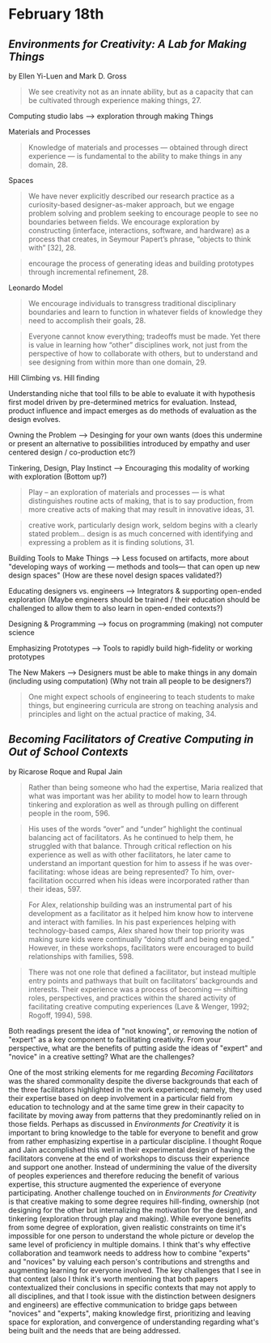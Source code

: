 # February 18th

## *Environments for Creativity: A Lab for Making Things*
by Ellen Yi-Luen and Mark D. Gross

> We see creativity not as an innate ability, but as a capacity
that can be cultivated through experience making things, 27.

Computing studio labs --> exploration through making Things

Materials and Processes

> Knowledge
of materials and processes — obtained through direct
experience — is fundamental to the ability to make things in
any domain, 28.

Spaces

>  We have never explicitly described our research
practice as a curiosity-based designer-as-maker approach, but
we engage problem solving and problem seeking to
encourage people to see no boundaries between fields. We
encourage exploration by constructing (interface,
interactions, software, and hardware) as a process that
creates, in Seymour Papert’s phrase, “objects to think with”
[32], 28.

> encourage the process of generating ideas and building
prototypes through incremental refinement, 28.

Leonardo Model

> We encourage individuals to transgress traditional
disciplinary boundaries and learn to function in whatever
fields of knowledge they need to accomplish their goals, 28.

> Everyone cannot know everything; tradeoffs must be
made. Yet there is value in learning how “other”
disciplines work, not just from the perspective of how to
collaborate with others, but to understand and see
designing from within more than one domain, 29.

Hill Climbing vs. Hill finding

Understanding niche that tool fills to be able to evaluate it with hypothesis first model driven by pre-determined metrics for evaluation. Instead, product influence and impact emerges as do methods of evaluation as the design evolves.

Owning the Problem --> Desinging for your own wants (does this undermine or present an alternative to possibilities introduced by empathy and user centered design / co-production etc?)

Tinkering, Design, Play Instinct --> Encouraging this modality of working with exploration (Bottom up?)

> Play – an exploration of materials and
processes — is what distinguishes routine acts of making,
that is to say production, from more creative acts of making
that may result in innovative ideas, 31.

> creative
work, particularly design work, seldom begins with a clearly
stated problem... design is as much concerned with identifying and
expressing a problem as it is finding solutions, 31.

Building Tools to Make Things --> Less focused on artifacts, more about "developing ways of working
— methods and tools— that can open up new design spaces" (How are these novel design spaces validated?)


Educating designers vs. engineers --> Integrators & supporting open-ended exploration (Maybe engineers should be trained / their education should be challenged to allow them to also learn in open-ended contexts?)

Designing & Programming --> focus on programming (making) not computer science

Emphasizing Prototypes --> Tools to rapidly build high-fidelity or working prototypes

The New Makers --> Designers must be able to make things in any domain (including using computation) (Why not train all people to be designers?)

> One might expect schools
of engineering to teach students to make things, but
engineering curricula are strong on teaching analysis and
principles and light on the actual practice of making, 34.

## *Becoming Facilitators of Creative Computing in Out of School Contexts*
by Ricarose Roque and Rupal Jain


>  Rather than being someone who had the expertise, Maria
realized that what was important was her ability to model how to learn through tinkering and exploration as well
as through pulling on different people in the room, 596.

> His uses of the words “over” and
“under” highlight the continual balancing act of facilitators. As he continued to help them, he struggled with
that balance. Through critical reflection on his experience as well as with other facilitators, he later came to
understand an important question for him to assess if he was over-facilitating: whose ideas are being
represented? To him, over-facilitation occurred when his ideas were incorporated rather than their ideas, 597.

> For Alex, relationship building was an instrumental part of his development as a facilitator as it helped him
know how to intervene and interact with families. In his past experiences helping with technology-based camps,
Alex shared how their top priority was making sure kids were continually “doing stuff and being engaged.”
However, in these workshops, facilitators were encouraged to build relationships with families, 598.

>  There was not one role that
defined a facilitator, but instead multiple entry points and pathways that built on facilitators’ backgrounds and
interests. Their experience was a process of becoming — shifting roles, perspectives, and practices within the
shared activity of facilitating creative computing experiences (Lave & Wenger, 1992; Rogoff, 1994), 598.

Both readings present the idea of "not knowing", or removing the notion of "expert" as a key component to facilitating creativity. From your perspective, what are the benefits of putting aside the ideas of "expert" and "novice" in a creative setting? What are the challenges?

One of the most striking elements for me regarding *Becoming Facilitators* was the shared commonality despite the diverse backgrounds that each of the three facilitators highlighted in the work experienced; namely, they used their expertise based on deep involvement in a particular field from education to technology and at the same time grew in their capacity to facilitate by moving away from patterns that they predominantly relied on in those fields. Perhaps as discussed in *Environments for Creativity* it is important to bring knowledge to the table for everyone to benefit and grow from rather emphasizing expertise in a particular discipline. I thought Roque and Jain accomplished this well in their experimental design of having the facilitators convene at the end of workshops to discuss their experience and support one another. Instead of undermining the value of the diversity of peoples experiences and therefore reducing the benefit of various expertise, this structure augmented the experience of everyone participating. Another challenge touched on in *Environments for Creativity* is that creative making to some degree requires hill-finding, ownership (not designing for the other but internalizing the motivation for the design), and tinkering (exploration through play and making). While everyone benefits from some degree of exploration, given realistic constraints on time it's impossible for one person to understand the whole picture or develop the same level of proficiency in multiple domains. I think that's why effective collaboration and teamwork needs to address how to combine "experts" and "novices" by valuing each person's contributions and strengths and augmenting learning for everyone involved. The key challenges that I see in that context (also I think it's worth mentioning that both papers contextualized their conclusions in specific contexts that may not apply to all disciplines, and that I took issue with the distinction between designers and engineers) are effective communication to bridge gaps between "novices" and "experts", making knowledge first, prioritizing and leaving space for exploration, and convergence of understanding regarding what's being built and the needs that are being addressed. 
